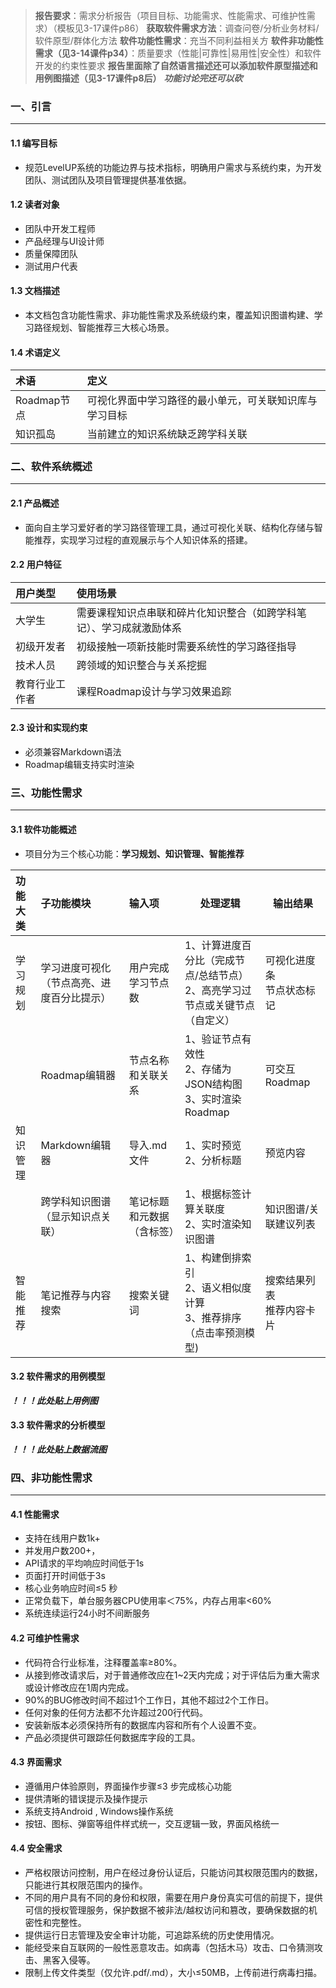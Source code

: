 > **报告要求**：需求分析报告（项目目标、功能需求、性能需求、可维护性需求）（模板见3-17课件p86）
> **获取软件需求方法**：调查问卷/分析业务材料/软件原型/群体化方法
> **软件功能性需求**：充当不同利益相关方
> **软件非功能性需求（见3-14课件p34）**：质量要求（性能|可靠性|易用性|安全性）和软件开发的约束性要求
> **报告里面除了自然语言描述还可以添加软件原型描述和用例图描述（见3-17课件p8后）**
> ***功能讨论完还可以砍***

### 一、引言
---
#### 1.1 编写目标
- 规范LevelUP系统的功能边界与技术指标，明确用户需求与系统约束，为开发团队、测试团队及项目管理提供基准依据。
#### 1.2 读者对象
- 团队中开发工程师
- 产品经理与UI设计师
- 质量保障团队
- 测试用户代表
#### 1.3 文档描述
- 本文档包含功能性需求、非功能性需求及系统级约束，覆盖知识图谱构建、学习路径规划、智能推荐三大核心场景。
#### 1.4 术语定义
| 术语        | 定义                          |
| :-------- | :-------------------------- |
| Roadmap节点 | 可视化界面中学习路径的最小单元，可关联知识库与学习目标 |
| 知识孤岛      | 当前建立的知识系统缺乏跨学科关联            |
### 二、软件系统概述
---
#### 2.1 产品概述
- 面向自主学习爱好者的学习路径管理工具，通过可视化关联、结构化存储与智能推荐，实现学习过程的直观展示与个人知识体系的搭建。
#### 2.2 用户特征
| 用户类型    | 使用场景                               |
| :------ | :--------------------------------- |
| 大学生     | 需要课程知识点串联和碎片化知识整合（如跨学科笔记）、学习成就激励体系 |
| 初级开发者   | 初级接触一项新技能时需要系统性的学习路径指导             |
| 技术人员    | 跨领域的知识整合与关系挖掘                      |
| 教育行业工作者 | 课程Roadmap设计与学习效果追踪                 |
#### 2.3 设计和实现约束
- 必须兼容Markdown语法
- Roadmap编辑支持实时渲染
### 三、功能性需求
---
#### 3.1 软件功能概述
- 项目分为三个核心功能：**学习规划、知识管理、智能推荐**

| 功能大类 | 子功能模块                 | 输入项           | 处理逻辑                                        | 输出结果             |
| :--- | :-------------------- | :------------ | ------------------------------------------- | ---------------- |
| 学习规划 | 学习进度可视化（节点高亮、进度百分比提示） | 用户完成学习节点数     | 1、计算进度百分比（完成节点/总结节点）<br>2、高亮学习过节点或关键节点（自定义） | 可视化进度条<br>节点状态标记 |
|      | Roadmap编辑器            | 节点名称和关联关系     | 1、验证节点有效性<br>2、存储为JSON结构图<br>3、实时渲染Roadmap  | 可交互Roadmap       |
| 知识管理 | Markdown编辑器           | 导入.md文件       | 1、实时预览<br>2、分析标题                            | 预览内容             |
|      | 跨学科知识图谱（显示知识点关联）      | 笔记标题和元数据（含标签） | 1、根据标签计算关联度<br>2、实时渲染知识图谱                   | 知识图谱/关联建议列表      |
| 智能推荐 | 笔记推荐与内容搜索             | 搜索关键词         | 1、构建倒排索引<br>2、语义相似度计算<br>3、推荐排序（点击率预测模型)    | 搜索结果列表<br>推荐内容卡片 |
#### 3.2 软件需求的用例模型
***！！！此处贴上用例图***
#### 3.3 软件需求的分析模型
***！！！此处贴上数据流图***
### 四、非功能性需求
---
#### 4.1 性能需求
- 支持在线用户数1k+
- 并发用户数200+，
- API请求的平均响应时间低于1s
- 页面打开时间低于3s
- 核心业务响应时间≤5 秒
- 正常负载下，单台服务器CPU使用率＜75%，内存占用率<60%
- 系统连续运行24小时不间断服务
#### 4.2 可维护性需求
- 代码符合行业标准，注释覆盖率≥80%。
- 从接到修改请求后，对于普通修改应在1~2天内完成；对于评估后为重大需求或设计修改应在1周内完成。
- 90%的BUG修改时间不超过1个工作日，其他不超过2个工作日。
- 任何对象的任何方法都不允许超过200行代码。
- 安装新版本必须保持所有的数据库内容和所有个人设置不变。
- 产品必须提供可跟踪任何数据库字段的工具。
#### 4.3 界面需求
- 遵循用户体验原则，界面操作步骤≤3 步完成核心功能
- 提供清晰的错误提示及操作提示
- 系统支持Android , Windows操作系统
- 按钮、图标、弹窗等组件样式统一，交互逻辑一致，界面风格统一
#### 4.4 安全需求
- 严格权限访问控制，用户在经过身份认证后，只能访问其权限范围内的数据，只能进行其权限范围内的操作。
- 不同的用户具有不同的身份和权限，需要在用户身份真实可信的前提下，提供可信的授权管理服务，保护数据不被非法/越权访问和篡改，要确保数据的机密性和完整性。
- 提供运行日志管理及安全审计功能，可追踪系统的历史使用情况。
- 能经受来自互联网的一般性恶意攻击。如病毒（包括木马）攻击、口令猜测攻击、黑客入侵等。
- 限制上传文件类型（仅允许.pdf/.md），大小≤50MB，上传前进行病毒扫描。
